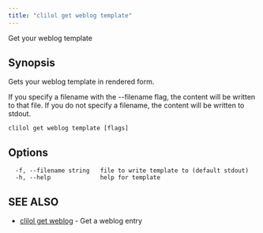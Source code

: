 ```yaml
---
title: "clilol get weblog template"
---
```


Get your weblog template

## Synopsis

Gets your weblog template in rendered form.

If you specify a filename with the --filename flag, the content will be written
to that file. If you do not specify a filename, the content will be written
to stdout.

```
clilol get weblog template [flags]
```

## Options

```
  -f, --filename string   file to write template to (default stdout)
  -h, --help              help for template
```

## SEE ALSO

* [clilol get weblog](clilol_get_weblog.md)	 - Get a weblog entry
